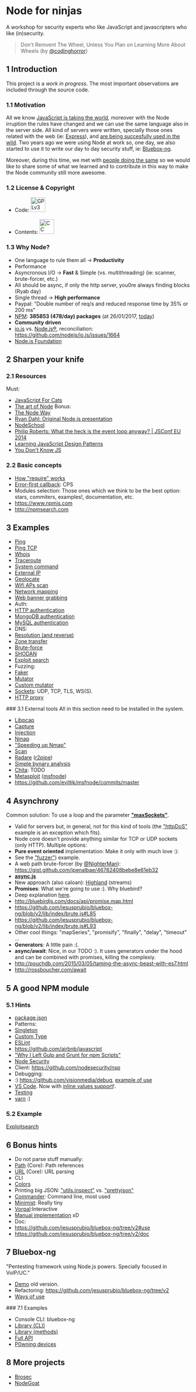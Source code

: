 # Node for ninjas
A workshop for security experts who like JavaScript and javascripters who like (in)security.
>Don't Reinvent The Wheel, Unless You Plan on Learning More About Wheels
(by [@codinghorror](http://blog.codinghorror.com/dont-reinvent-the-wheel-unless-you-plan-on-learning-more-about-wheels/))


## 1 Introduction
This project is a *work in progress*. The most important observations are included through the source code.

### 1.1 Motivation
All we know [JavaScript is taking the world](http://githut.info/), moreover with the Node irruption the rules have changed and we can use the same language also in the server side. All kind of servers were written, specially those ones related with the web (ie: [Express](http://expressjs.com/)), and [are being succesfully used in the wild](http://nodejs.org/industry/). Two years ago we were using Node at work so, one day, we also started to use it to write our day to day security stuff, ie: [Bluebox-ng](https://github.com/jesusprubio/bluebox-ng).

Moreover, during this time, we met with [people doing the same](https://gist.github.com/jesusprubio/8f092af4ca252e252eab) so we would like to share some of what we learned and to contribute in this way to make the Node community still more awesome.

### 1.2 License & Copyright
- Code: [<img src="https://fsfe.org/graphics/gplv3-logo-red.png" height="40" alt="GPLv3">](https://www.gnu.org/copyleft/gpl.html)
<br><br>
- Contents: [<img src="http://mirrors.creativecommons.org/presskit/buttons/88x31/png/by-nc-sa.eu.png" height="40" alt="CC BY-NC SA 3.0">](https://creativecommons.org/licenses/by-nc-sa/3.0/)

### 1.3 Why Node?
- One language to rule them all -> **Productivity**
- Performance
 - Asyncronous I/O -> **Fast** & Simple (vs. multithreading) (ie: scanner, brute-forcer, etc.)
  - All should be async, if only the http server, you0re always finding blocks (Ryab day)
 - Single thread -> **High performance**
 - Paypal: "Double number of req/s and reduced response time by 35% or 200 ms"
- [NPM](https://www.npmjs.com/): **385853	(478/day) packages** (at 26/01/2017, [today](http://www.modulecounts.com/))
- **Community driven**
 - [io.js](https://iojs.org/en/index.html) vs. [Node.js®](http://nodejs.org/), reconciliation: https://github.com/nodejs/io.js/issues/1664
 - [Node.js Foundation](https://nodejs.org/en/foundation)


## 2 Sharpen your knife
### 2.1 Resources
Must:
- [JavaScript For Cats](http://jsforcats.com/)
- [The art of Node](https://github.com/maxogden/art-of-node#the-art-of-node)
Bonus:
- [The Node Way](http://thenodeway.io/)
- [Ryan Dahl: Original Node.js presentation](https://www.youtube.com/watch?v=ztspvPYybIY)
- [NodeSchool](http://nodeschool.io/)
- [Philip Roberts: What the heck is the event loop anyway? | JSConf EU 2014](https://www.youtube.com/watch?v=8aGhZQkoFbQ)
- [Learning JavaScript Design Patterns](addyosmani.com/resources/essentialjsdesignpatterns/book)
- [You Don't Know JS](https://github.com/getify/You-Dont-Know-JS)

### 2.2 Basic concepts
- [How "require" works](http://thenodeway.io/posts/how-require-actually-works/)
- [Error-first callback](http://thenodeway.io/posts/understanding-error-first-callbacks/): CPS
- Modules selection: Those ones which we think to be the best option: stars, commiters, examples!, documentation, etc.
 - https://www.npmjs.com
 - http://npmsearch.com


## 3 Examples
- [Ping](./example/ping.js)
- [Ping TCP](./example/pingTcp.js)
- [Whois](./example/whois.js)
- [Traceroute](./example/traceroute.js)
- [System command](./example/external/command.js)
- [External IP](./example/externalIp.js)
- [Geolocate](./example/geoLocation.js)
- [Wifi APs scan](l./example/wifiScan.js)
- [Network mapping](./example/netMap.js)
- [Web banner grabbing](./example/httpScan.js)
- Auth:
 - [HTTP authentication](./example/auth/http.js)
 - [MongoDB authentication](./example/auth/mongo.js)
 - [MySQL authentication](./example/auth/mysql.js)
- DNS:
 - [Resolution (and reverse)](./example/dns/req.js)
 - [Zone transfer](./example/dns/axfr.js)
 - [Brute-force](./example/dns/brute.js)
- [SHODAN](https://github.com/jesusprubio/shodan-client.js/tree/master/example)
- [Exploit search](./example/exploitSearch.js)
- Fuzzing:
 - [Faker](./example/fuzz/faker.js)
 - [Mutator](./example/fuzz/mutator.js)
 - [Custom mutator](./example/fuzz/mutatorCustom.js)
- [Sockets](./async/sockets): UDP, TCP, TLS, WS(S).
- [HTTP proxy](./example/httpProxy.js)

### 3.1 External tools
All in this section need to be installed in the system.
- [Libpcap](http://www.tcpdump.org/)
 - [Capture](./example/external/pcap/capture.js)
 - [Injection](./example/external/pcap/inject.js)
- [Nmap](https://nmap.org/)
 - ["Speeding up Nmap"](http://zurb.com/forrst/posts/Speeding_up_nmap_with_node_js-GpQ)
 - [Scan](./example/external/nmap.js)
- [Radare](https://rada.re/) ([r2pipe](https://github.com/radare/radare2-bindings/tree/master/r2pipe/nodejs))
 - [Simple bynary analysis](./example/external/radare.js)
 - [Chita](https://github.com/jpenalbae/chita): TODO
- [Metasploit](https://www.metasploit.com/) ([msfnode](https://github.com/eviltik/msfnode))
 - https://github.com/eviltik/msfnode/commits/master


## 4 Asynchrony
Common solution: To use a loop and the parameter **["maxSockets"](https://nodejs.org/api/http.html#http_agent_maxsockets)**.
- Valid for servers but, in general, not for this kind of tools (the ["httpDoS"](./async/httpDoS.js) example is an exception which fits).
- Node core doesn't provide anything similar for TCP or UDP sockets (only HTTP).
Multiple options:
- **Pure event oriented** implementation: Make it only with much love :):
 - See the ["fuzzer"](./async/dumbFuzz.js)) example.
 - A web path brute-forcer (by [@NighterMan](https://twitter.com/NighterMan)): https://gist.github.com/jpenalbae/46782408bebe8e61eb32
- **[async.js](https://github.com/caolan/async)**
 - New approach (also caloan): [Highland](http://highlandjs.org/) (streams)
- **Promises**: What we're going to use :). Why bluebird?
 - Deep explanation [here](https://nodesource.com/blog/enterprise-grade-node-js-promises-with-async-and-bluebird).
 - http://bluebirdjs.com/docs/api/promise.map.html
 - https://github.com/jesusprubio/bluebox-ng/blob/v2/lib/index/brute.js#L85
 - https://github.com/jesusprubio/bluebox-ng/blob/v2/lib/index/brute.js#L93
 - Other cool things: "mapSeries", "promisify", "finally", "delay", "timeout" ...
- **Generators**: A little pain :(.
- **async/await**: Nice, in our TODO :). It uses generators under the hood and can be combined with promises, killing the complexiy.
 - http://pouchdb.com/2015/03/05/taming-the-async-beast-with-es7.html
 - http://rossboucher.com/await


## 5 A good NPM module

### 5.1 Hints
- [package.json](https://docs.npmjs.com/files/package.json)
- Patterns:
 - [Singleton](http://thenodeway.io/posts/designing-singletons/)
 - [Custom Type](http://thenodeway.io/posts/designing-custom-types/)
- [ESLint](http://eslint.org/)
 - https://github.com/airbnb/javascript
- ["Why I Left Gulp and Grunt for npm Scripts"](https://medium.freecodecamp.com/why-i-left-gulp-and-grunt-for-npm-scripts-3d6853dd22b8#.stl6g5mjc)
- [Node Security](https://nodesecurity.io/advisories)
 - Client: https://github.com/nodesecurity/nsp
- Debugging:
 - :) https://github.com/visionmedia/debug, [example of use](https://code.visualstudio.com/Docs/runtimes/nodejs)
 - [VS Code](https://code.visualstudio.com/Docs/runtimes/nodejs#_debugging-hello-world). Now with [inline values support](http://code.visualstudio.com/updates/v1_9#_inline-variable-values-in-source-code)!.
- [Testing](https://github.com/tapjs/node-tap)
- [yarn](https://github.com/yarnpkg/yarn) :)

### 5.2 Example
[Exploitsearch](https://github.com/jesusprubio/exploitsearch.js)


## 6 Bonus hints
- Do not parse stuff manually:
 - [Path](https://nodejs.org/api/path.html) (Core): Path references
 - [URL](https://nodejs.org/api/url.html) (Core): URL parsing
- CLI
 - [Colors](https://github.com/marak/colors.js/)
 - Printing big JSON: ["utils.inspect"](https://nodejs.org/api/util.html#util_util_inspect_object_options) vs. ["prettyjson"](https://github.com/rafeca/prettyjson)
 - [Commander](https://github.com/tj/commander.js): Command line, most used
 - [Minimist](https://github.com/substack/minimist): Really tiny
 - [Vorpal](https://github.com/dthree/vorpal):Interactive
 - [Manual implementation](https://github.com/assaultjs/assaultjs/blob/master/bin/client.js) xD
- Doc:
 - https://github.com/jesusprubio/bluebox-ng/tree/v2#use
 - https://github.com/jesusprubio/bluebox-ng/tree/v2/doc


## 7 Bluebox-ng
"Pentesting framework using Node.js powers. Specially focused in VoIP/UC."
- [Demo](https://www.youtube.com/watch?v=M-6k4Md3qEQ) old version.
- Refactoring: https://github.com/jesusprubio/bluebox-ng/tree/v2
- [Ways of use](https://github.com/jesusprubio/bluebox-ng/tree/v2#use)

### 7.1 Examples
- Console CLI: bluebox-ng
- [Library (CLI)](https://github.com/jesusprubio/bluebox-ng/tree/v2#programatically)
- [Library (methods)](https://github.com/jesusprubio/bluebox-ng/tree/v2#library)
 - [Full API](https://github.com/jesusprubio/bluebox-ng/blob/v2/doc/api.md)
- [P0wning devices](https://github.com/jesusprubio/bluebox-ng/tree/v2/examples/p0wn.js)


## 8 More projects
- [Brosec](https://github.com/gabemarshall/Brosec)
- [NodeGoat](https://github.com/OWASP/NodeGoat)
